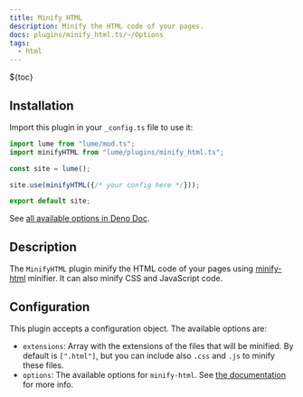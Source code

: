 ```yaml
---
title: Minify HTML
description: Minify the HTML code of your pages.
docs: plugins/minify_html.ts/~/Options
tags:
  - html
---
```


${toc}

## Installation

Import this plugin in your `_config.ts` file to use it:

```js
import lume from "lume/mod.ts";
import minifyHTML from "lume/plugins/minify_html.ts";

const site = lume();

site.use(minifyHTML({/* your config here */}));

export default site;
```

See
[all available options in Deno Doc](https://doc.deno.land/https/deno.land/x/lume/plugins/minify_html.ts/~/Options).

## Description

The `MinifyHTML` plugin minify the HTML code of your pages using
[minify-html](https://github.com/wilsonzlin/minify-html) minifier. It can also
minify CSS and JavaScript code.

## Configuration

This plugin accepts a configuration object. The available options are:

- `extensions`: Array with the extensions of the files that will be minified. By
  default is `[".html"]`, but you can include also `.css` and `.js` to minify
  these files.
- `options`: The available options for `minify-html`. See
  [the documentation](https://doc.deno.land/https://deno.land/x/lume/deps/minify_html.ts/~/Options)
  for more info.
